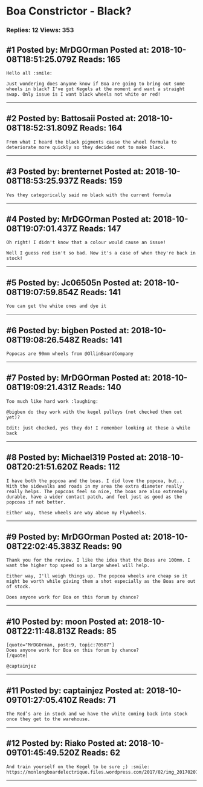 # Boa Constrictor - Black?

### Replies: 12 Views: 353

## \#1 Posted by: MrDGOrman Posted at: 2018-10-08T18:51:25.079Z Reads: 165

```
Hello all :smile:

Just wondering does anyone know if Boa are going to bring out some wheels in black? I've got Kegels at the moment and want a straight swap. Only issue is I want black wheels not white or red!
```

---
## \#2 Posted by: Battosaii Posted at: 2018-10-08T18:52:31.809Z Reads: 164

```
From what I heard the black pigments cause the wheel formula to deteriorate more quickly so they decided not to make black.
```

---
## \#3 Posted by: brenternet Posted at: 2018-10-08T18:53:25.937Z Reads: 159

```
Yes they categorically said no black with the current formula
```

---
## \#4 Posted by: MrDGOrman Posted at: 2018-10-08T19:07:01.437Z Reads: 147

```
Oh right! I didn't know that a colour would cause an issue!

Well I guess red isn't so bad. Now it's a case of when they're back in stock!
```

---
## \#5 Posted by: Jc06505n Posted at: 2018-10-08T19:07:59.854Z Reads: 141

```
You can get the white ones and dye it
```

---
## \#6 Posted by: bigben Posted at: 2018-10-08T19:08:26.548Z Reads: 141

```
Popocas are 90mm wheels from @OllinBoardCompany
```

---
## \#7 Posted by: MrDGOrman Posted at: 2018-10-08T19:09:21.431Z Reads: 140

```
Too much like hard work :laughing: 

@bigben do they work with the kegel pulleys (not checked them out yet)?

Edit: just checked, yes they do! I remember looking at these a while back
```

---
## \#8 Posted by: Michael319 Posted at: 2018-10-08T20:21:51.620Z Reads: 112

```
I have both the popcoa and the boas. I did love the popcoa, but... With the sidewalks and roads in my area the extra diameter really really helps. The popcoas feel so nice, the boas are also extremely durable, have a wider contact patch, and feel just as good as the popcoas if not better.

Either way, these wheels are way above my Flywheels.
```

---
## \#9 Posted by: MrDGOrman Posted at: 2018-10-08T22:02:45.383Z Reads: 90

```
Thank you for the review. I like the idea that the Boas are 100mm. I want the higher top speed so a large wheel will help.

Either way, I'll weigh things up. The popcoa wheels are cheap so it might be worth while giving them a shot especially as the Boas are out of stock.

Does anyone work for Boa on this forum by chance?
```

---
## \#10 Posted by: moon Posted at: 2018-10-08T22:11:48.813Z Reads: 85

```
[quote="MrDGOrman, post:9, topic:70587"]
Does anyone work for Boa on this forum by chance?
[/quote]

@captainjez
```

---
## \#11 Posted by: captainjez Posted at: 2018-10-09T01:27:05.410Z Reads: 71

```
The Red’s are in stock and we have the white coming back into stock once they get to the warehouse.
```

---
## \#12 Posted by: Riako Posted at: 2018-10-09T01:45:49.520Z Reads: 62

```
And train yourself on the Kegel to be sure ;) :smile:
https://monlongboardelectrique.files.wordpress.com/2017/02/img_20170207_192910l.jpg
```

---

